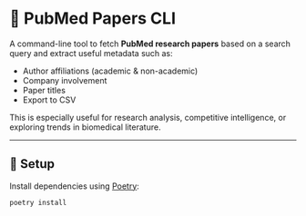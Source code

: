 
# 🧠 PubMed Papers CLI

A command-line tool to fetch **PubMed research papers** based on a search query and extract useful metadata such as:
- Author affiliations (academic & non-academic)
- Company involvement
- Paper titles
- Export to CSV

This is especially useful for research analysis, competitive intelligence, or exploring trends in biomedical literature.

---

## 🚀 Setup

Install dependencies using [Poetry](https://python-poetry.org/):

```bash
poetry install
